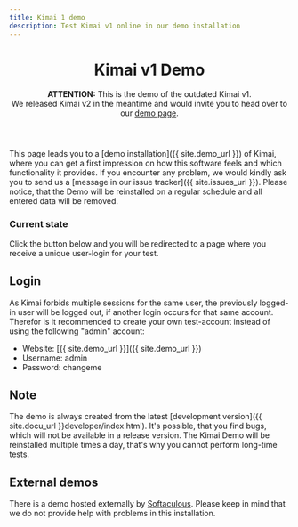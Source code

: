 ```yaml
---
title: Kimai 1 demo
description: Test Kimai v1 online in our demo installation
---
```


<header class="major">
	<h1>Kimai v1 Demo</h1>
    <p>
        <b>ATTENTION:</b> This is the demo of the outdated Kimai v1.
        <br>
        We released Kimai v2 in the meantime and would invite you to head over to our <a href="/demo/">demo page</a>.  
    </p>
</header>

This page leads you to a [demo installation]({{ site.demo_url }}) of Kimai, where you can get a first
impression on how this software feels and which functionality it provides.
If you encounter any problem, we would kindly ask you to send us a [message in our issue tracker]({{ site.issues_url }}).
Please notice, that the Demo will be reinstalled on a regular schedule and all entered data will be removed.

### Current state

Click the button below and you will be redirected to a page where you receive a unique user-login for your test. 

<script src="{{ site.demo_url }}/status.php"></script>

## Login

As Kimai forbids multiple sessions for the same user, the previously logged-in user will be logged out, if another
login occurs for that same account. Therefor is it recommended to create your own test-account instead of using the
following "admin" account:

*   Website: [{{ site.demo_url }}]({{ site.demo_url }})
*   Username: admin
*   Password: changeme

## Note

The demo is always created from the latest [development version]({{ site.docu_url }}developer/index.html).
It's possible, that you find bugs, which will not be available in a release version.
The Kimai Demo will be reinstalled multiple times a day, that's why you cannot perform long-time tests.

## External demos

There is a demo hosted externally by [Softaculous](http://www.softaculous.com/softaculous/demos/Kimai/). 
Please keep in mind that we do not provide help with problems in this installation. 
